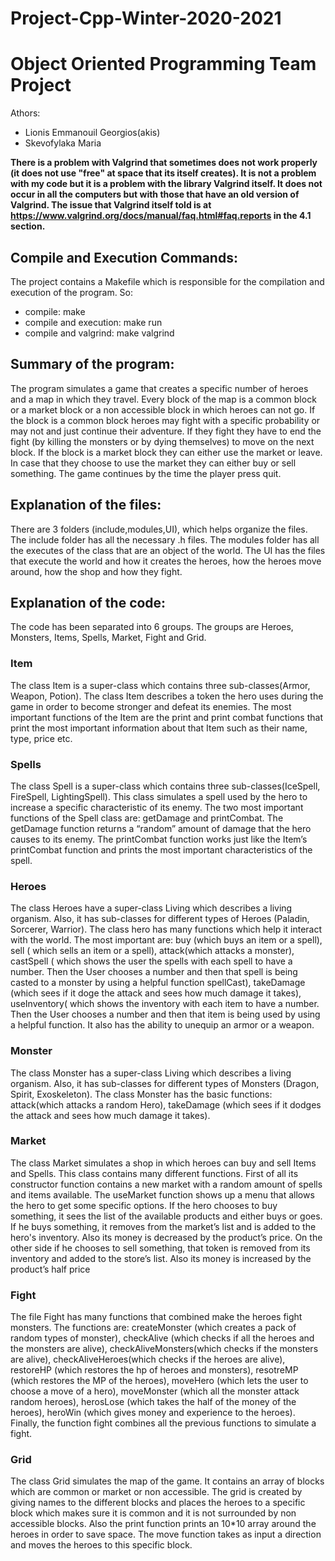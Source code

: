 # Project-Cpp-Winter-2020-2021
# Object Oriented Programming Team Project 

Athors:
- Lionis Emmanouil Georgios(akis)
- Skevofylaka Maria

**There is a problem with Valgrind that sometimes does not work properly (it does not use "free" at space that its itself creates). It is not a problem with my code but it is a problem with the library Valgrind itself. It does not occur in all the computers but with those that have an old version of Valgrind. The issue that Valgrind itself told is at https://www.valgrind.org/docs/manual/faq.html#faq.reports  in the 4.1 section.**

## Compile and Execution Commands: ##
The project contains a Makefile which is responsible for the compilation and execution of the program. So:

- compile: make
- compile and execution: make run
- compile and valgrind: make valgrind

## Summary of the program: ##
The program simulates a game that creates a specific number of heroes and a map in which they travel. Every block of the map is a common block or a market block or a non accessible block in which heroes can not go. If the block is a common block heroes may fight with a specific probability or may not and just continue their adventure. If they fight they have to end the fight (by killing the monsters or by dying themselves) to move on the next block. If the block is a market block they can either use the market or leave. In case that they choose to use the market they can either buy or sell something. The game continues by the time the player press quit.

## Explanation of the files: ##
There are 3 folders (include,modules,UI), which helps organize the files. The include folder has all the necessary .h files. The modules folder has all the executes of the class that are an object of the world. The UI has the files that execute the world and how it creates the heroes, how the heroes move around, how the shop and how they fight.

## Explanation of the code: ##
The code has been  separated into 6 groups. The groups are Heroes, Monsters, Items, Spells, Market, Fight and Grid.

### Item ###
The class Item is a super-class which contains three sub-classes(Armor, Weapon, Potion).  The class Item describes a token the hero uses during the game in order to become stronger and defeat its enemies. The most important functions of the Item are the print and print combat functions that print the most important information about that Item such as their name, type, price etc.

### Spells ###
The class Spell is a super-class which contains three sub-classes(IceSpell, FireSpell, LightingSpell). This class simulates a spell used by the hero to increase a specific characteristic of its enemy. The two most important functions of the Spell class are: getDamage and printCombat. The getDamage function returns a “random” amount of damage that the hero causes to its enemy. The printCombat function works just like the Item’s printCombat function and prints the most important characteristics of the spell.

### Heroes ###
The class Heroes have a super-class Living which describes a living organism. Also, it has sub-classes for different types of Heroes (Paladin, Sorcerer, Warrior). The class hero has many functions which help it interact with the world. The most important are: buy (which buys an item or a spell), sell ( which sells an item or a spell), attack(which attacks a monster), castSpell ( which shows the user the spells with each spell to have a number. Then the User chooses a number and then that spell is being casted to a monster by using a helpful function spellCast), takeDamage (which sees if it doge the attack and sees how much damage it takes), useInventory( which shows the inventory with each item to have a number. Then the User chooses a number and then that item is being used by using a helpful function. It also has the ability to unequip an armor or a weapon.

### Monster ###
The class Monster has a super-class Living which describes a living organism. Also, it has sub-classes for different types of Monsters (Dragon, Spirit, Exoskeleton). The class Monster has the basic functions: attack(which attacks a random Hero), takeDamage (which sees if it dodges the attack and sees how much damage it takes).


### Market ###
The class Market simulates a shop in which heroes can buy and sell Items and Spells. This class contains many different functions. First of all its constructor function contains a new market with a random amount of spells and items available. The useMarket function shows up a menu that allows the hero to get some specific options. If the hero chooses to buy something, it sees the list of the available products and either buys or goes. If he buys something, it removes from the market’s list and is added to the hero's inventory. Also its money is decreased by the product’s price. On the other side if he chooses to sell something, that token is removed from its inventory and added to the store’s list. Also its money is increased by the product’s half price

### Fight ###
The file Fight has many functions that combined make the heroes fight monsters.
The functions are: createMonster (which creates a pack of random types of monster), checkAlive (which checks if all the heroes and the monsters are alive), checkAliveMonsters(which checks if the monsters are alive), checkAliveHeroes(which checks if the heroes are alive), restoreHP (which restores the hp of heroes and monsters), resotreMP (which restores the MP of the heroes), moveHero (which lets the user to choose a move of a hero), moveMonster (which all the monster attack random heroes), herosLose (which takes the half of the money of the heroes), heroWin (which gives money and experience to the heroes).  Finally, the function fight combines all the previous functions to simulate a fight.

### Grid ###
The class Grid simulates the map of the game. It contains an array of blocks which are common or market or non accessible. The grid is created by giving names to the different blocks and places the heroes to a specific block which makes sure it is common and it is not surrounded by non accessible blocks. Also the print function prints an 10*10 array around the heroes in order to save space. The move function takes as input a direction and moves the heroes to this specific block. 
